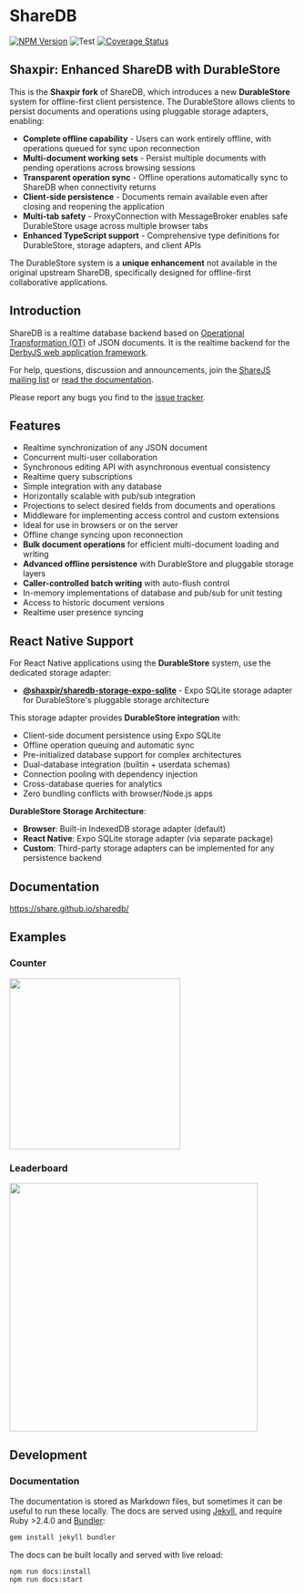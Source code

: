 # ShareDB

  [![NPM Version](https://img.shields.io/npm/v/sharedb.svg)](https://npmjs.org/package/sharedb)
  ![Test](https://github.com/shaxpir/sharedb/workflows/Test/badge.svg)
  [![Coverage Status](https://coveralls.io/repos/github/shaxpir/sharedb/badge.svg?branch=master)](https://coveralls.io/github/shaxpir/sharedb?branch=master)

## Shaxpir: Enhanced ShareDB with DurableStore

This is the **Shaxpir fork** of ShareDB, which introduces a new **DurableStore** system for offline-first client persistence. The DurableStore allows clients to persist documents and operations using pluggable storage adapters, enabling:

- **Complete offline capability** - Users can work entirely offline, with operations queued for sync upon reconnection
- **Multi-document working sets** - Persist multiple documents with pending operations across browsing sessions  
- **Transparent operation sync** - Offline operations automatically sync to ShareDB when connectivity returns
- **Client-side persistence** - Documents remain available even after closing and reopening the application
- **Multi-tab safety** - ProxyConnection with MessageBroker enables safe DurableStore usage across multiple browser tabs
- **Enhanced TypeScript support** - Comprehensive type definitions for DurableStore, storage adapters, and client APIs

The DurableStore system is a **unique enhancement** not available in the original upstream ShareDB, specifically designed for offline-first collaborative applications.

## Introduction

ShareDB is a realtime database backend based on [Operational Transformation
(OT)](https://en.wikipedia.org/wiki/Operational_transformation) of JSON
documents. It is the realtime backend for the [DerbyJS web application
framework](http://derbyjs.com/).

For help, questions, discussion and announcements, join the [ShareJS mailing
list](https://groups.google.com/forum/?fromgroups#!forum/sharejs) or [read the documentation](https://share.github.io/sharedb/
).

Please report any bugs you find to the [issue
tracker](https://github.com/shaxpir/sharedb/issues).

## Features

 - Realtime synchronization of any JSON document
 - Concurrent multi-user collaboration
 - Synchronous editing API with asynchronous eventual consistency
 - Realtime query subscriptions
 - Simple integration with any database
 - Horizontally scalable with pub/sub integration
 - Projections to select desired fields from documents and operations
 - Middleware for implementing access control and custom extensions
 - Ideal for use in browsers or on the server
 - Offline change syncing upon reconnection
 - **Bulk document operations** for efficient multi-document loading and writing
 - **Advanced offline persistence** with DurableStore and pluggable storage layers
 - **Caller-controlled batch writing** with auto-flush control
 - In-memory implementations of database and pub/sub for unit testing
 - Access to historic document versions
 - Realtime user presence syncing

## React Native Support

For React Native applications using the **DurableStore** system, use the dedicated storage adapter:

- **[@shaxpir/sharedb-storage-expo-sqlite](https://github.com/shaxpir/sharedb-storage-expo-sqlite)** - Expo SQLite storage adapter for DurableStore's pluggable storage architecture

This storage adapter provides **DurableStore integration** with:
- Client-side document persistence using Expo SQLite
- Offline operation queuing and automatic sync
- Pre-initialized database support for complex architectures  
- Dual-database integration (builtin + userdata schemas)
- Connection pooling with dependency injection
- Cross-database queries for analytics
- Zero bundling conflicts with browser/Node.js apps

**DurableStore Storage Architecture**:
- **Browser**: Built-in IndexedDB storage adapter (default)
- **React Native**: Expo SQLite storage adapter (via separate package)
- **Custom**: Third-party storage adapters can be implemented for any persistence backend

## Documentation

https://share.github.io/sharedb/

## Examples

### Counter

[<img src="examples/counter/demo.gif" height="300">](examples/counter)

### Leaderboard

[<img src="examples/leaderboard/demo.gif" height="436">](examples/leaderboard)

## Development

### Documentation

The documentation is stored as Markdown files, but sometimes it can be useful to run these locally. The docs are served using [Jekyll](https://jekyllrb.com/), and require Ruby >2.4.0 and [Bundler](https://bundler.io/):

```bash
gem install jekyll bundler
```

The docs can be built locally and served with live reload:

```bash
npm run docs:install
npm run docs:start
```
